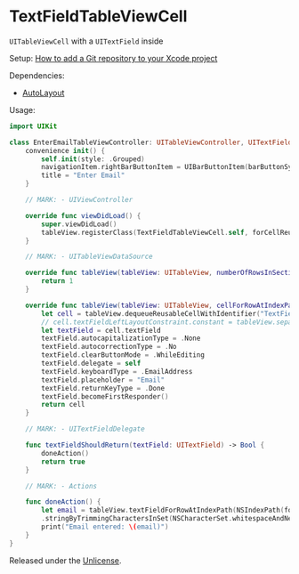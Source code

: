 # TextFieldTableViewCell

`UITableViewCell` with a `UITextField` inside

Setup: [How to add a Git repository to your Xcode project][1]

Dependencies:

* [AutoLayout][2]

Usage:

```swift
import UIKit

class EnterEmailTableViewController: UITableViewController, UITextFieldDelegate {
    convenience init() {
        self.init(style: .Grouped)
        navigationItem.rightBarButtonItem = UIBarButtonItem(barButtonSystemItem: .Done, target: self, action: "doneAction")
        title = "Enter Email"
    }

    // MARK: - UIViewController

    override func viewDidLoad() {
        super.viewDidLoad()
        tableView.registerClass(TextFieldTableViewCell.self, forCellReuseIdentifier: "TextFieldCell")
    }

    // MARK: - UITableViewDataSource

    override func tableView(tableView: UITableView, numberOfRowsInSection section: Int) -> Int {
        return 1
    }

    override func tableView(tableView: UITableView, cellForRowAtIndexPath indexPath: NSIndexPath) -> UITableViewCell {
        let cell = tableView.dequeueReusableCellWithIdentifier("TextFieldCell", forIndexPath: indexPath) as! TextFieldTableViewCell
        // cell.textFieldLeftLayoutConstraint.constant = tableView.separatorInset.left + 10 // custom layout
        let textField = cell.textField
        textField.autocapitalizationType = .None
        textField.autocorrectionType = .No
        textField.clearButtonMode = .WhileEditing
        textField.delegate = self
        textField.keyboardType = .EmailAddress
        textField.placeholder = "Email"
        textField.returnKeyType = .Done
        textField.becomeFirstResponder()
        return cell
    }

    // MARK: - UITextFieldDelegate

    func textFieldShouldReturn(textField: UITextField) -> Bool {
        doneAction()
        return true
    }

    // MARK: - Actions

    func doneAction() {
        let email = tableView.textFieldForRowAtIndexPath(NSIndexPath(forRow: 0, inSection: 0))!.text!
        .stringByTrimmingCharactersInSet(NSCharacterSet.whitespaceAndNewlineCharacterSet())
        print("Email entered: \(email)")
    }
}
```

Released under the [Unlicense][2].


  [1]: https://github.com/acani/Libraries
  [2]: https://github.com/acani/AutoLayout
  [3]: http://unlicense.org
